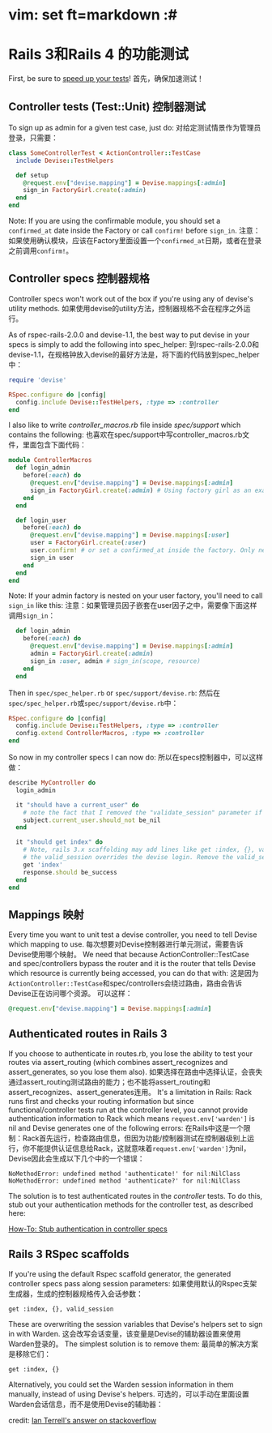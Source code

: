 # vim: set ft=markdown :#
# Rails 3和Rails 4 的功能测试
First, be sure to [speed up your tests](https://github.com/plataformatec/devise/wiki/Speed-up-your-unit-tests)!
首先，确保加速测试！

## Controller tests (Test::Unit)  控制器测试

To sign up as admin for a given test case, just do:
对给定测试情景作为管理员登录，只需要：

```ruby
class SomeControllerTest < ActionController::TestCase
  include Devise::TestHelpers

  def setup
    @request.env["devise.mapping"] = Devise.mappings[:admin]
    sign_in FactoryGirl.create(:admin)
  end
end
```

Note: If you are using the confirmable module, you should set a `confirmed_at` date inside the Factory or call
`confirm!` before `sign_in`.
注意：如果使用确认模块，应该在Factory里面设置一个`confirmed_at`日期，或者在登录之前调用`confirm!`。

## Controller specs  控制器规格

Controller specs won't work out of the box if you're using any of devise's utility methods.
如果使用devise的utility方法，控制器规格不会在程序之外运行。

As of rspec-rails-2.0.0 and devise-1.1, the best way to put devise in your specs is simply to add the following into spec_helper:
到rspec-rails-2.0.0和devise-1.1，在规格钟放入devise的最好方法是，将下面的代码放到spec_helper中：

```ruby
require 'devise'

RSpec.configure do |config|
  config.include Devise::TestHelpers, :type => :controller
end
```

I also like to write *controller_macros.rb* file inside *spec/support* which contains the following:
也喜欢在spec/support中写controller_macros.rb文件，里面包含下面代码：

```ruby
module ControllerMacros
  def login_admin
    before(:each) do
      @request.env["devise.mapping"] = Devise.mappings[:admin]
      sign_in FactoryGirl.create(:admin) # Using factory girl as an example
    end
  end

  def login_user
    before(:each) do
      @request.env["devise.mapping"] = Devise.mappings[:user]
      user = FactoryGirl.create(:user)
      user.confirm! # or set a confirmed_at inside the factory. Only necessary if you are using the "confirmable" module
      sign_in user
    end
  end
end
```

Note: If your admin factory is nested on your user factory, you'll need to call `sign_in` like this:
注意：如果管理员因子嵌套在user因子之中，需要像下面这样调用`sign_in`：

```ruby
  def login_admin
    before(:each) do
      @request.env["devise.mapping"] = Devise.mappings[:admin]
      admin = FactoryGirl.create(:admin)
      sign_in :user, admin # sign_in(scope, resource)
    end
  end
```

Then in `spec/spec_helper.rb` or `spec/support/devise.rb`:
然后在`spec/spec_helper.rb`或`spec/support/devise.rb`中：

```ruby
RSpec.configure do |config|
  config.include Devise::TestHelpers, :type => :controller
  config.extend ControllerMacros, :type => :controller
end
```

So now in my controller specs I can now do:
所以在specs控制器中，可以这样做：

```ruby
describe MyController do
  login_admin

  it "should have a current_user" do
    # note the fact that I removed the "validate_session" parameter if this was a scaffold-generated controller
    subject.current_user.should_not be_nil
  end

  it "should get index" do
    # Note, rails 3.x scaffolding may add lines like get :index, {}, valid_session
    # the valid_session overrides the devise login. Remove the valid_session from your specs
    get 'index'
    response.should be_success
  end
end
```

## Mappings  映射

Every time you want to unit test a devise controller, you need to tell Devise which mapping to use.
每次想要对Devise控制器进行单元测试，需要告诉Devise使用哪个映射。
We need that because ActionController::TestCase and spec/controllers bypass the router and it is the router that tells Devise which resource is currently being accessed, you can do that with:
这是因为`ActionController::TestCase`和spec/controllers会绕过路由，路由会告诉Devise正在访问哪个资源。
可以这样：

```ruby
@request.env["devise.mapping"] = Devise.mappings[:admin]
```

## Authenticated routes in Rails 3

If you choose to authenticate in routes.rb, you lose the ability to test your routes via assert_routing (which combines assert_recognizes and assert_generates, so you lose them also).
如果选择在路由中选择认证，会丧失通过assert_routing测试路由的能力；也不能将assert_routing和assert_recognizes、assert_generates连用。
It's a limitation in Rails: Rack runs first and checks your routing information but since functional/controller tests run at the controller level, you cannot provide authentication information to Rack which means `request.env['warden']` is nil and Devise generates one of the following errors:
在Rails中这是一个限制：Rack首先运行，检查路由信息，但因为功能/控制器测试在控制器级别上运行，你不能提供认证信息给Rack，这就意味着`request.env['warden']`为nil，Devise因此会生成以下几个中的一个错误：


```text
NoMethodError: undefined method 'authenticate!' for nil:NilClass
NoMethodError: undefined method 'authenticate?' for nil:NilClass
```

The solution is to test authenticated routes in the *controller* tests.
To do this, stub out your authentication methods for the controller test, as described here: 

[How-To: Stub authentication in controller specs](https://github.com/plataformatec/devise/wiki/How-To:-Stub-authentication-in-controller-specs)

## Rails 3 RSpec scaffolds

If you're using the default Rspec scaffold generator, the generated controller specs pass along session parameters:
如果使用默认的Rspec支架生成器，生成的控制器规格传入会话参数：

```get :index, {}, valid_session```

These are overwriting the session variables that Devise's helpers set to sign in with Warden.
这会改写会话变量，该变量是Devise的辅助器设置来使用Warden登录的。
The simplest solution is to remove them:
最简单的解决方案是移除它们：


```get :index, {}```

Alternatively, you could set the Warden session information in them manually, instead of using Devise's helpers.
可选的，可以手动在里面设置Warden会话信息，而不是使用Devise的辅助器：

credit: [Ian Terrell's answer on stackoverflow](http://stackoverflow.com/a/9658682/151899)

